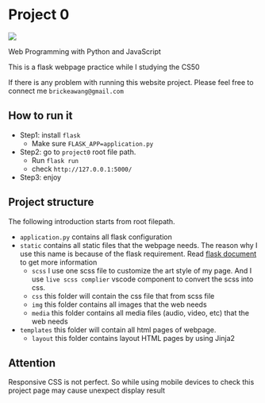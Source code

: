 # Project 0

![](https://img.shields.io/badge/Author-Brickea-blue)

Web Programming with Python and JavaScript

This is a flask webpage practice while I studying the CS50

If there is any problem with running this website project. Please feel free to connect me ```brickeawang@gmail.com```

## How to run it

* Step1: install ```flask```
  * Make sure ```FLASK_APP=application.py```
* Step2: go to ```project0``` root file path.
  * Run ```flask run```
  * check ```http://127.0.0.1:5000/```
* Step3: enjoy

## Project structure

The following introduction starts from root filepath.

* ```application.py``` contains all flask configuration
* ```static``` contains all static files that the webpage needs. The reason why I use this name is because of the flask requirement. Read [flask document](https://flask.palletsprojects.com/en/1.1.x/tutorial/static/) to get more information
  * ```scss``` I use one scss file to customize the art style of my page. And I use ```live scss complier``` vscode component to convert the scss into css.
  * ```css``` this folder will contain the css file that from scss file
  * ```img``` this folder contains all images that the web needs
  * ```media``` this folder contains all media files (audio, video, etc) that the web needs
* ```templates``` this folder will contain all html pages of webpage.
  * ```layout``` this folder contains layout HTML pages by using Jinja2

## Attention

Responsive CSS is not perfect. So while using mobile devices to check this project page may cause unexpect display result